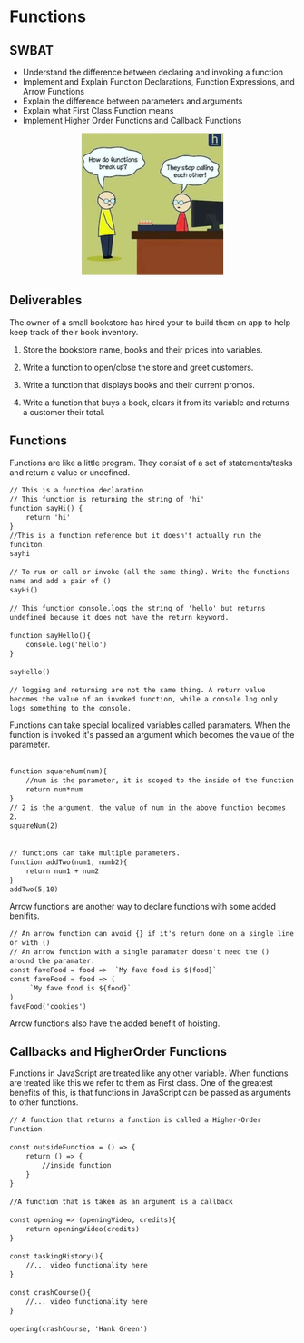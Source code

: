 # Functions
## SWBAT
- Understand the difference between declaring and invoking a function
- Implement and Explain Function Declarations, Function Expressions, and Arrow Functions
- Explain the difference between parameters and arguments
- Explain what First Class Function means
- Implement Higher Order Functions and Callback Functions

<p align="center">
    <img src="../assets/functions.jpeg" width="250" height="250">
</p>

## Deliverables 

The owner of a small bookstore has hired your to build them an app to help keep track of their book inventory. 

1. Store the bookstore name, books and their prices into variables.

2. Write a function to open/close the store and greet customers.

3. Write a function that displays books and their current promos.

4. Write a function that buys a book, clears it from its variable and returns a customer their total. 

## Functions
Functions are like a little program. They consist of a set of statements/tasks and return a value or undefined. 

```
// This is a function declaration 
// This function is returning the string of 'hi'
function sayHi() {
    return 'hi'
}
//This is a function reference but it doesn't actually run the funciton. 
sayhi

// To run or call or invoke (all the same thing). Write the functions name and add a pair of ()
sayHi()

// This function console.logs the string of 'hello' but returns undefined because it does not have the return keyword.

function sayHello(){
    console.log('hello')
}

sayHello()

// logging and returning are not the same thing. A return value becomes the value of an invoked function, while a console.log only logs something to the console. 

```

Functions can take special localized variables called paramaters. When the function is invoked it's passed an argument which becomes the value of the parameter.

```

function squareNum(num){
    //num is the parameter, it is scoped to the inside of the function
    return num*num
}
// 2 is the argument, the value of num in the above function becomes 2.
squareNum(2)


// functions can take multiple parameters.
function addTwo(num1, numb2){
    return num1 + num2
}
addTwo(5,10)

```

Arrow functions are another way to declare functions with some added benifits.

```
// An arrow function can avoid {} if it's return done on a single line or with () 
// An arrow function with a single paramater doesn't need the () around the paramater. 
const faveFood = food =>  `My fave food is ${food}`
const faveFood = food => (
     `My fave food is ${food}`
)
faveFood('cookies')

```

Arrow functions also have the added benefit of hoisting. 

## Callbacks and HigherOrder Functions 

Functions in JavaScript are treated like any other variable. When functions are treated like this we refer to them as First class. One of the greatest benefits of this, is that functions in JavaScript can be passed as arguments to other functions.

```
// A function that returns a function is called a Higher-Order Function.

const outsideFunction = () => {
    return () => {
        //inside function
    }
}

//A function that is taken as an argument is a callback 

const opening => (openingVideo, credits){
    return openingVideo(credits)
}

const taskingHistory(){
    //... video functionality here
}

const crashCourse(){
    //... video functionality here
}

opening(crashCourse, 'Hank Green')

```




